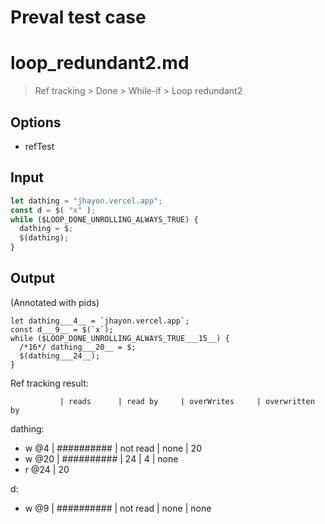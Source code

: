 # Preval test case

# loop_redundant2.md

> Ref tracking > Done > While-if > Loop redundant2

## Options

- refTest

## Input

`````js filename=intro
let dathing = "jhayon.vercel.app";
const d = $( "x" );
while ($LOOP_DONE_UNROLLING_ALWAYS_TRUE) {
  dathing = $;
  $(dathing);
}
`````

## Output

(Annotated with pids)

`````filename=intro
let dathing___4__ = `jhayon.vercel.app`;
const d___9__ = $(`x`);
while ($LOOP_DONE_UNROLLING_ALWAYS_TRUE___15__) {
  /*16*/ dathing___20__ = $;
  $(dathing___24__);
}
`````

Ref tracking result:

               | reads      | read by     | overWrites     | overwritten by
dathing:
  - w @4       | ########## | not read    | none           | 20
  - w @20      | ########## | 24          | 4              | none
  - r @24      | 20

d:
  - w @9       | ########## | not read    | none           | none
